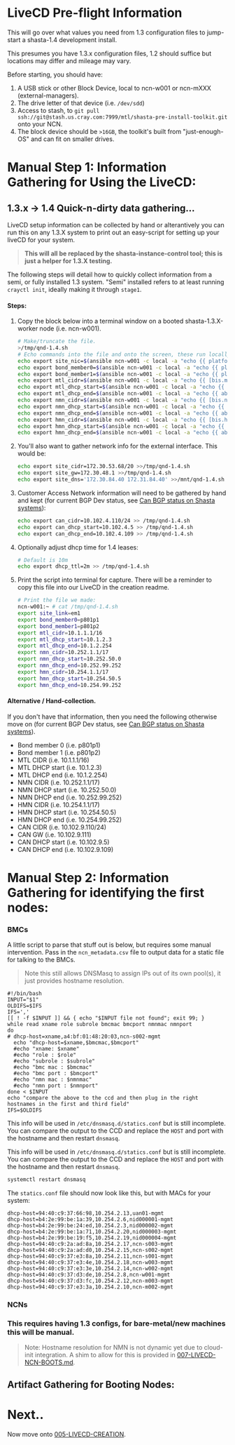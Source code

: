 # LiveCD Pre-flight Information

This will go over what values you need from 1.3 configuration files to jump-start
 a shasta-1.4 development install.

This presumes you have 1.3.x configuration files, 1.2 should suffice but
locations may differ and mileage may vary.

Before starting, you should have:

1. A USB stick or other Block Device, local to ncn-w001 or ncn-mXXX (external-managers).
2. The drive letter of that device (i.e. `/dev/sdd`)
3. Access to stash, to `git pull ssh://git@stash.us.cray.com:7999/mtl/shasta-pre-install-toolkit.git` onto your NCN.
4. The block device should be `>16GB`, the toolkit's built from "just-enough-OS" and can fit on smaller drives.

# Manual Step 1: Information Gathering for Using the LiveCD:

## 1.3.x -> 1.4 Quick-n-dirty data gathering...

LiveCD setup information can be collected by hand or alterantively you can run this on any 1.3.X system
 to print out an easy-script for setting up your liveCD for your system.

> **This will all be replaced by the shasta-instance-control tool; this is just a helper for 1.3.X
> testing.**

The following steps will detail how to quickly collect information from a semi, or fully installed
1.3 system. "Semi" installed refers to at least running `crayctl init`, ideally making it through
`stage1`.

#### Steps:

1. Copy the block below into a terminal window on a booted shasta-1.3.X-worker node (i.e. ncn-w001).

    ```bash
    # Make/truncate the file.
    >/tmp/qnd-1.4.sh
    # Echo commands into the file and onto the screen, these run locally and against ncn-w001.
    echo export site_nic=$(ansible ncn-w001 -c local -a "echo {{ platform.NICS.lan2 }}" | tail -n 1 ) | tee -a /tmp/qnd-1.4.sh
    echo export bond_member0=$(ansible ncn-w001 -c local -a "echo {{ platform.NICS.lan1 }}" | tail -n 1 ) | tee -a /tmp/qnd-1.4.sh
    echo export bond_member1=$(ansible ncn-w001 -c local -a "echo {{ platform.NICS.lan3 }}" | tail -n 1 ) | tee -a /tmp/qnd-1.4.sh
    echo export mtl_cidr=$(ansible ncn-w001 -c local -a "echo {{ [bis.mtl_ip, abbrv.mtl.network | ipaddr('prefix')] | join('/') }}" | tail -n 1 ) | tee -a /tmp/qnd-1.4.sh
    echo export mtl_dhcp_start=$(ansible ncn-w001 -c local -a "echo {{ abbrv.mtl.subnets | selectattr('label', 'equalto', 'default') | flatten | selectattr('dhcp') | map(attribute='dhcp.start') | first }}" | tail -n 1 ) | tee -a /tmp/qnd-1.4.sh
    echo export mtl_dhcp_end=$(ansible ncn-w001 -c local -a "echo {{ abbrv.mtl.subnets | selectattr('label', 'equalto', 'default') | flatten | selectattr('dhcp') | map(attribute='dhcp.end') | first }}" | tail -n 1 ) | tee -a /tmp/qnd-1.4.sh
    echo export nmn_cidr=$(ansible ncn-w001 -c local -a "echo {{ [bis.nmn_ip, abbrv.nmn.network | ipaddr('prefix')] | join('/') }}" | tail -n 1 ) | tee -a /tmp/qnd-1.4.sh
    echo export nmn_dhcp_start=$(ansible ncn-w001 -c local -a "echo {{ abbrv.nmn.subnets | selectattr('label', 'equalto', 'default') | flatten | selectattr('dhcp') | map(attribute='dhcp.start') | first }}" | tail -n 1 ) | tee -a /tmp/qnd-1.4.sh
    echo export nmn_dhcp_end=$(ansible ncn-w001 -c local -a "echo {{ abbrv.nmn.subnets | selectattr('label', 'equalto', 'default') | flatten | selectattr('dhcp') | map(attribute='dhcp.end') | first }}" | tail -n 1 ) | tee -a /tmp/qnd-1.4.sh
    echo export hmn_cidr=$(ansible ncn-w001 -c local -a "echo {{ [bis.hmn_ip, abbrv.hmn.network | ipaddr('prefix')] | join('/') }}" | tail -n 1 ) | tee -a /tmp/qnd-1.4.sh
    echo export hmn_dhcp_start=$(ansible ncn-w001 -c local -a "echo {{ abbrv.hmn.subnets | selectattr('label', 'equalto', 'default') | flatten | selectattr('dhcp') | map(attribute='dhcp.start') | first }}" | tail -n 1 ) | tee -a /tmp/qnd-1.4.sh
    echo export hmn_dhcp_end=$(ansible ncn-w001 -c local -a "echo {{ abbrv.hmn.subnets | selectattr('label', 'equalto', 'default') | flatten | selectattr('dhcp') | map(attribute='dhcp.end') | first }}" | tail -n 1 ) | tee -a /tmp/qnd-1.4.sh
    ```

2. You'll also want to gather network info for the external interface. This would be:

    ```bash
    echo export site_cidr=172.30.53.68/20 >>/tmp/qnd-1.4.sh
    echo export site_gw=172.30.48.1 >>/tmp/qnd-1.4.sh
    echo export site_dns='172.30.84.40 172.31.84.40' >>/mnt/qnd-1.4.sh
    ```

3.  Customer Access Network information will need to be gathered by hand and kept (for current BGP Dev status, see [Can BGP status on Shasta systems](https://connect.us.cray.com/confluence/display/CASMPET/CAN-BGP+status+on+Shasta+systems)):

    ```bash
    echo export can_cidr=10.102.4.110/24 >> /tmp/qnd-1.4.sh
    echo export can_dhcp_start=10.102.4.5 >> /tmp/qnd-1.4.sh
    echo export can_dhcp_end=10.102.4.109 >> /tmp/qnd-1.4.sh
    ```

4. Optionally adjust dhcp time for 1.4 leases:

    ```bash
    # Default is 10m
    echo export dhcp_ttl=2m >> /tmp/qnd-1.4.sh
    ```

5. Print the script into terminal for capture. There will be a reminder to copy this file into our LiveCD
in the creation readme.

    ```bash
    # Print the file we made:
    ncn-w001:~ # cat /tmp/qnd-1.4.sh
    export site_link=em1
    export bond_member0=p801p1            
    export bond_member1=p801p2            
    export mtl_cidr=10.1.1.1/16           
    export mtl_dhcp_start=10.1.2.3        
    export mtl_dhcp_end=10.1.2.254        
    export nmn_cidr=10.252.1.1/17           
    export nmn_dhcp_start=10.252.50.0     
    export nmn_dhcp_end=10.252.99.252     
    export hmn_cidr=10.254.1.1/17           
    export hmn_dhcp_start=10.254.50.5     
    export hmn_dhcp_end=10.254.99.252     
    ```

#### Alternative / Hand-collection.

If you don't have that information, then you need the following otherwise move on (for current BGP Dev status, see [Can BGP status on Shasta systems](https://connect.us.cray.com/confluence/display/CASMPET/CAN-BGP+status+on+Shasta+systems)).
- Bond member 0 (i.e. p801p1)
- Bond member 1 (i.e. p801p2)
- MTL CIDR (i.e. 10.1.1.1/16)
- MTL DHCP start (i.e. 10.1.2.3)
- MTL DHCP end (i.e. 10.1.2.254)
- NMN CIDR (i.e. 10.252.1.1/17)
- NMN DHCP start (i.e. 10.252.50.0)
- NMN DHCP end (i.e. 10.252.99.252)
- HMN CIDR (i.e. 10.254.1.1/17)
- HMN DHCP start (i.e. 10.254.50.5)
- HMN DHCP end (i.e. 10.254.99.252)
- CAN CIDR (i.e. 10.102.9.110/24)
- CAN GW (i.e. 10.102.9.111)
- CAN DHCP start (i.e. 10.102.9.5)
- CAN DHCP end (i.e. 10.102.9.109)


# Manual Step 2:  Information Gathering for identifying the first nodes:


### BMCs

A little script to parse that stuff out is below, but requires some manual intervention.
Pass in the `ncn_metadata.csv` file to output data for a static file for talking to the BMCs.

> Note this still allows DNSMasq to assign IPs out of its own pool(s), it just provides hostname
> resolution.

```
#!/bin/bash
INPUT="$1"
OLDIFS=$IFS
IFS=','
[[ ! -f $INPUT ]] && { echo "$INPUT file not found"; exit 99; }
while read xname role subrole bmcmac bmcport nmnmac nmnport
do
# dhcp-host=xname,a4:bf:01:48:20:03,ncn-s002-mgmt
  echo "dhcp-host=$xname,$bmcmac,$bmcport"
  #echo "xname: $xname"
  #echo "role : $role"
  #echo "subrole : $subrole"
  #echo "bmc mac : $bmcmac"
  #echo "bmc port : $bmcport"
  #echo "nmn mac : $nmnmac"
  #echo "nmn port : $nmnport"
done < $INPUT
echo "compare the above to the ccd and then plug in the right hostnames in the first and third field"
IFS=$OLDIFS
```
This info will be used in `/etc/dnsmasq.d/statics.conf` but is still incomplete.  You can compare the output to the CCD and replace the `HOST` and port with the hostname and then restart `dnsmasq`.  

This info will be used in `/etc/dnsmasq.d/statics.conf` but is still incomplete.
You can compare the output to the CCD and replace the `HOST` and port with the hostname and then restart `dnsmasq`.

```bash
systemctl restart dnsmasq
```
The `statics.conf` file should now look like this, but with MACs for your system:

```apacheconfig
dhcp-host=94:40:c9:37:66:98,10.254.2.13,uan01-mgmt
dhcp-host=b4:2e:99:be:1a:39,10.254.2.6,nid000001-mgmt
dhcp-host=b4:2e:99:be:24:ed,10.254.2.3,nid000002-mgmt
dhcp-host=b4:2e:99:be:1a:71,10.254.2.20,nid000003-mgmt
dhcp-host=b4:2e:99:be:19:f5,10.254.2.19,nid000004-mgmt
dhcp-host=94:40:c9:2a:ad:8a,10.254.2.17,ncn-s003-mgmt
dhcp-host=94:40:c9:2a:ad:d0,10.254.2.15,ncn-s002-mgmt
dhcp-host=94:40:c9:37:e3:8a,10.254.2.11,ncn-s001-mgmt
dhcp-host=94:40:c9:37:e3:4e,10.254.2.18,ncn-w003-mgmt
dhcp-host=94:40:c9:37:e3:3e,10.254.2.14,ncn-w002-mgmt
dhcp-host=94:40:c9:37:d3:de,10.254.2.8,ncn-w001-mgmt
dhcp-host=94:40:c9:37:d3:fc,10.254.2.12,ncn-m003-mgmt
dhcp-host=94:40:c9:37:e3:3a,10.254.2.10,ncn-m002-mgmt
```

### NCNs

### This requires having 1.3 configs, for bare-metal/new machines this will be manual.

> Note: Hostname resolution for NMN is not dynamic yet due to cloud-init integration.
> A shim to allow for this is provided in [007-LIVECD-NCN-BOOTS.md](007-LIVECD-NCN-BOOTS.md).


## Artifact Gathering for Booting Nodes:



# Next..

Now move onto [005-LIVECD-CREATION](005-LIVECD-CREATION.md).
